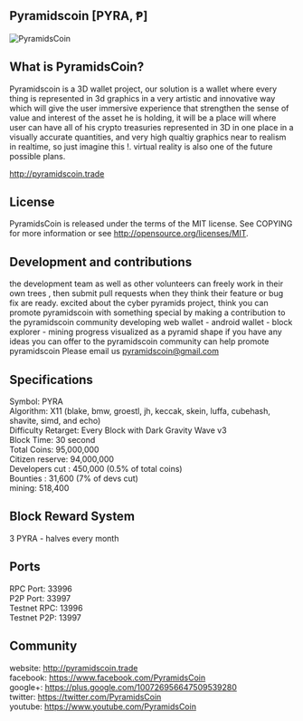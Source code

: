 ## Pyramidscoin [PYRA, Ᵽ]

![PyramidsCoin](http://i.imgur.com/t84D4PT.png?1)

## What is PyramidsCoin?

Pyramidscoin is a 3D wallet project, our solution is a wallet where every thing is represented in 3d graphics in a very artistic and innovative way which will give the user immersive experience that strengthen the sense of value and interest of the asset he is holding, it will be a place will where user can have all of his crypto treasuries represented in 3D in one place in a visually accurate quantities, and very high qualtiy graphics near to realism in realtime, so just imagine this !. virtual reality is also one of the future possible plans.

http://pyramidscoin.trade

## License

PyramidsCoin is released under the terms of the MIT license. See COPYING for more information or see http://opensource.org/licenses/MIT.

## Development and contributions

the development team as well as other volunteers can freely work in their own trees , then submit pull requests when they think their feature or bug fix are ready.
excited about the cyber pyramids project, think you can promote pyramidscoin with something special by making a contribution to the pyramidscoin community
developing web wallet - android wallet - block explorer - mining progress visualized as a pyramid shape 
if you have any ideas you can offer to the pyramidscoin community can help promote pyramidscoin Please email us pyramidscoin@gmail.com

## Specifications

Symbol: PYRA <br>
Algorithm: X11 (blake, bmw, groestl, jh, keccak, skein, luffa, cubehash, shavite, simd, and echo) <br>
Difficulty Retarget: Every Block with Dark Gravity Wave v3 <br>
Block Time: 30 second <br>
Total Coins: 95,000,000 <br>
Citizen reserve: 94,000,000 <br>
Developers cut : 450,000 (0.5% of total coins) <br>
Bounties : 31,600  (7% of devs cut) <br>
mining: 518,400 <br>

## Block Reward System

3 PYRA - halves every month  <br>

## Ports

RPC Port: 33996 <br>
P2P Port: 33997 <br>
Testnet RPC: 13996 <br>
Testnet P2P: 13997 <br>

## Community

website: http://pyramidscoin.trade <br>
facebook: https://www.facebook.com/PyramidsCoin <br>
google+: https://plus.google.com/100726956647509539280 <br>
twitter: https://twitter.com/PyramidsCoin <br>
youtube: https://www.youtube.com/PyramidsCoin <br>
